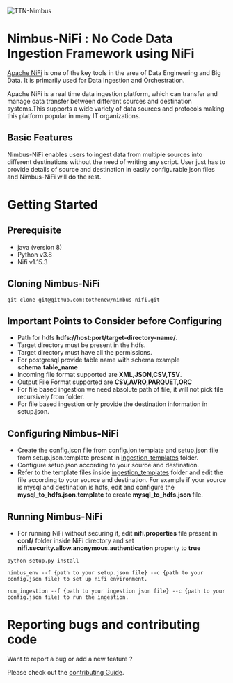 ![TTN-Nimbus](https://static1.tothenew.com/sites/default/files/inline-images/nimbus-lg.png )

# Nimbus-NiFi : No Code Data Ingestion Framework using NiFi
[Apache NiFi](https://github.com/apache/nifi) is one of the key tools in the area of Data Engineering and Big Data. It is primarily used for Data Ingestion and Orchestration.

Apache NiFi is a real time data ingestion platform, which can transfer and manage data transfer between different sources and destination systems.This supports a wide variety of data sources and protocols making this platform popular in many IT organizations.

## Basic Features

Nimbus-NiFi enables users to ingest data from multiple sources into different destinations without the need of writing any script.
User just has to provide details of source and destination in easily configurable json files and Nimbus-NiFi will do the rest.

# Getting Started

## Prerequisite
* java (version 8)
* Python v3.8
* Nifi v1.15.3

## Cloning Nimbus-NiFi

```
git clone git@github.com:tothenew/nimbus-nifi.git
```

## Important Points to Consider before Configuring 
* Path for hdfs **hdfs://host:port/target-directory-name/**. 
* Target directory must be present in the hdfs.
* Target directory must have all the permissions.
* For postgresql provide table name with schema example **schema.table_name**
* Incoming file format supported are **XML,JSON,CSV,TSV**.
* Output File Format supported are **CSV,AVRO,PARQUET,ORC**
* For file based ingestion we need absolute path of file, it will not pick file recursively from folder.
* For file based ingestion only provide the destination information in setup.json. 


## Configuring Nimbus-NiFi

* Create the config.json file from config.jon.template and setup.json file from setup.json.template present in [ingestion_templates](nifi/ingestion_templates) folder.
* Configure setup.json according to your source and destination.
* Refer to the template files inside [ingestion_templates](nifi/ingestion_templates) folder and edit the file according to your source and destination. For example if your source is mysql and destination is hdfs, edit and configure the **mysql_to_hdfs.json.template** to create **mysql_to_hdfs.json** file.


## Running Nimbus-NiFi

* For running NiFi without securing it, edit **nifi.properties** file present in **conf/** folder inside NiFi directory  and set **nifi.security.allow.anonymous.authentication** property to **true**


```
python setup.py install

nimbus_env --f {path to your setup.json file} --c {path to your config.json file} to set up nifi environment.

run_ingestion --f {path to your ingestion json file} --c {path to your config.json file} to run the ingestion.
```

# Reporting bugs and contributing code

Want to report a bug or add a new feature ?

Please check out the [contributing Guide](contribution.md).


